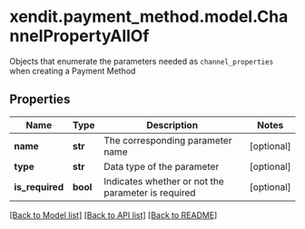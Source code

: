 # xendit.payment_method.model.ChannelPropertyAllOf

Objects that enumerate the parameters needed as `channel_properties` when creating a Payment Method

## Properties
Name | Type | Description | Notes
------------ | ------------- | ------------- | -------------
**name** | **str** | The corresponding parameter name | [optional] 
**type** | **str** | Data type of the parameter | [optional] 
**is_required** | **bool** | Indicates whether or not the parameter is required | [optional] 

[[Back to Model list]](../README.md#documentation-for-models) [[Back to API list]](../README.md#documentation-for-api-endpoints) [[Back to README]](../README.md)


